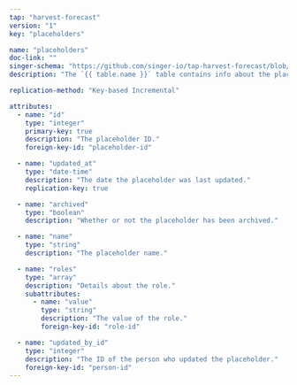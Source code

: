 ```yaml
---
tap: "harvest-forecast"
version: "1"
key: "placeholders"

name: "placeholders"
doc-link: ""
singer-schema: "https://github.com/singer-io/tap-harvest-forecast/blob/master/tap_harvest_forecast/schemas/placeholders.json"
description: "The `{{ table.name }}` table contains info about the placeholders in your {{ integration.display_name }} account."

replication-method: "Key-based Incremental"

attributes:
  - name: "id"
    type: "integer"
    primary-key: true
    description: "The placeholder ID."
    foreign-key-id: "placeholder-id"

  - name: "updated_at"
    type: "date-time"
    description: "The date the placeholder was last updated."
    replication-key: true

  - name: "archived"
    type: "boolean"
    description: "Whether or not the placeholder has been archived."

  - name: "name"
    type: "string"
    description: "The placeholder name."

  - name: "roles"
    type: "array"
    description: "Details about the role."
    subattributes:
      - name: "value"
        type: "string"
        description: "The value of the role."
        foreign-key-id: "role-id"

  - name: "updated_by_id"
    type: "integer"
    description: "The ID of the person who updated the placeholder."
    foreign-key-id: "person-id"
---
```

